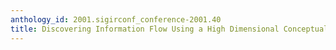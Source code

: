 ```yaml
---
anthology_id: 2001.sigirconf_conference-2001.40
title: Discovering Information Flow Using a High Dimensional Conceptual Space
---
```

